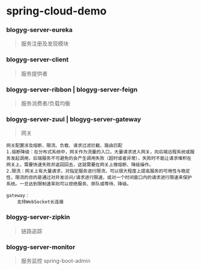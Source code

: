 # spring-cloud-demo

### blogyg-server-eureka
> 服务注册及发现模块
### blogyg-server-client
> 服务提供者
### blogyg-server-ribbon | blogyg-server-feign
> 服务消费者/负载均衡
### blogyg-server-zuul | blogyg-server-gateway
> 网关
```text
网关配置涉及熔断、限流、负载、请求过滤拦截、路由匹配
1.熔断降级：在分布式系统中，网关作为流量的入口，大量请求进入网关，向后端远程系统或服务发起调用，后端服务不可避免的会产生调用失败（超时或者异常），失败时不能让请求堆积在网关上，需要快速失败并返回回去，这就需要在网关上做熔断、降级操作。
2.限流：网关上有大量请求，对指定服务进行限流，可以很大程度上提高服务的可用性与稳定性，限流的目的是通过对并发访问/请求进行限速，或对一个时间窗口内的请求进行限速来保护系统。一旦达到限制速率则可以拒绝服务、排队或等待、降级。

gateway：    
    支持WebSocket长连接

```
### blogyg-server-zipkin
> 链路追踪


### blogyg-server-monitor
> 服务监控 spring-boot-admin
